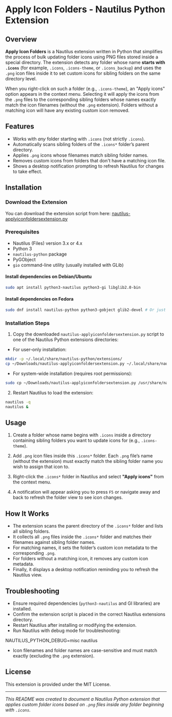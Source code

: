 # Apply Icon Folders - Nautilus Python Extension

## Overview

**Apply Icon Folders** is a Nautilus extension written in Python that simplifies the process of bulk updating folder icons using PNG files stored inside a special directory. The extension detects any folder whose name **starts with `.icons`** (for example, `.icons`, `.icons-theme`, or `.icons_backup`) and uses the `.png` icon files inside it to set custom icons for sibling folders on the same directory level.

When you right-click on such a folder (e.g., `.icons-theme`), an "Apply icons" option appears in the context menu. Selecting it will apply the icons from the `.png` files to the corresponding sibling folders whose names exactly match the icon filenames (without the `.png` extension). Folders without a matching icon will have any existing custom icon removed.

## Features

- Works with *any* folder starting with `.icons` (not strictly `.icons`).
- Automatically scans sibling folders of the `.icons*` folder’s parent directory.
- Applies `.png` icons whose filenames match sibling folder names.
- Removes custom icons from folders that don't have a matching icon file.
- Shows a desktop notification prompting to refresh Nautilus for changes to take effect.

## Installation

### Download the Extension

You can download the extension script from here:
[nautilus-applyiconfoldersextension.py](nautilus-applyiconfoldersextension.py)

### Prerequisites

- Nautilus (Files) version 3.x or 4.x
- Python 3
- `nautilus-python` package
- PyGObject
- `gio` command-line utility (usually installed with GLib)

#### Install dependencies on Debian/Ubuntu
```bash
sudo apt install python3-nautilus python3-gi libglib2.0-bin
```
#### Install dependencies on Fedora
```bash
sudo dnf install nautilus-python python3-gobject glib2-devel # Or just glib2 if glib2-devel is not found
```
### Installation Steps

1. Copy the downloaded `nautilus-applyiconfoldersextension.py` script to one of the Nautilus Python extensions directories:

- For user-only installation:
```bash
mkdir -p ~/.local/share/nautilus-python/extensions/
cp ~/Downloads/nautilus-applyiconfoldersextension.py ~/.local/share/nautilus-python/extensions/
```
- For system-wide installation (requires root permissions):
```bash
sudo cp ~/Downloads/nautilus-applyiconfoldersextension.py /usr/share/nautilus-python/extensions/
```
2. Restart Nautilus to load the extension:
```bash
nautilus -q
nautilus &
```
## Usage

1. Create a folder whose name begins with `.icons` inside a directory containing sibling folders you want to update icons for (e.g., `.icons-theme`).

2. Add `.png` icon files inside this `.icons*` folder. Each `.png` file’s name (without the extension) must exactly match the sibling folder name you wish to assign that icon to.

3. Right-click the `.icons*` folder in Nautilus and select **"Apply icons"** from the context menu.

4. A notification will appear asking you to press `F5` or navigate away and back to refresh the folder view to see icon changes.

## How It Works

- The extension scans the parent directory of the `.icons*` folder and lists all sibling folders.
- It collects all `.png` files inside the `.icons*` folder and matches their filenames against sibling folder names.
- For matching names, it sets the folder’s custom icon metadata to the corresponding `.png`.
- For folders without a matching icon, it removes any custom icon metadata.
- Finally, it displays a desktop notification reminding you to refresh the Nautilus view.

## Troubleshooting

- Ensure required dependencies (`python3-nautilus` and GI libraries) are installed.
- Confirm the extension script is placed in the correct Nautilus extensions directory.
- Restart Nautilus after installing or modifying the extension.
- Run Nautilus with debug mode for troubleshooting:

NAUTILUS_PYTHON_DEBUG=misc nautilus

- Icon filenames and folder names are case-sensitive and must match exactly (excluding the `.png` extension).

## License

This extension is provided under the MIT License.

---

*This README was created to document a Nautilus Python extension that applies custom folder icons based on `.png` files inside any folder beginning with `.icons`.*